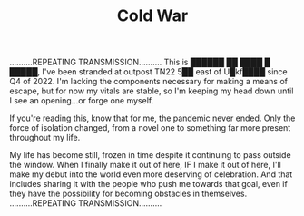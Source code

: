 ﻿---
layout: post
title: "Cold War"
permalink: /22-11-28-coldwar/
post.time: 22:52
---

..........REPEATING TRANSMISSION..........
This is ██████ ██ ████ █ █████, I've been stranded at outpost TN22 5██ east of U█kf████ since Q4 of 2022. I'm lacking the components necessary for making a means of escape, but for now my vitals are stable, so I'm keeping my head down until I see an opening...or forge one myself.

If you're reading this, know that for me, the pandemic never ended. Only the force of isolation changed, from a novel one to something far more present throughout my life.

My life has become still, frozen in time despite it continuing to pass outside the window. When I finally make it out of here, IF I make it out of here, I'll make my debut into the world even more deserving of celebration. And that includes sharing it with the people who push me towards that goal, even if they have the possibility for becoming obstacles in themselves.
..........REPEATING TRANSMISSION..........
